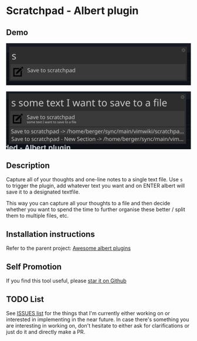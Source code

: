 # Scratchpad - Albert plugin

## Demo

![](misc/img0.png)

![](misc/img1.png)

## Description

Capture all of your thoughts and one-line notes to a single text file.
Use `s ` to trigger the plugin, add whatever text you want and on ENTER albert
will save it to a designated textfile.

This way you can capture all your thoughts to a file and then decide whether you
want to spend the time to further organise these better / split them to multiple
files, etc.

## Installation instructions

Refer to the parent project: [Awesome albert plugins](https://github.com/bergercookie/awesome-albert-plugins)

## Self Promotion

If you find this tool useful, please [star it on Github](https://github.com/bergercookie/awesome-albert-plugins)

## TODO List

See [ISSUES list](https://github.com/bergercookie/awesome-albert-plugins/issues)
for the things that I'm currently either working on or interested in
implementing in the near future. In case there's something you are interesting
in working on, don't hesitate to either ask for clarifications or just do it and
directly make a PR.
